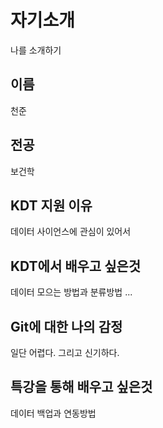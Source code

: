 # 자기소개
나를 소개하기

## 이름
천준

## 전공
보건학

## KDT 지원 이유
데이터 사이언스에 관심이 있어서

## KDT에서 배우고 싶은것
데이터 모으는 방법과 분류방법 ...

## Git에 대한 나의 감정
일단 어렵다. 그리고 신기하다.

## 특강을 통해 배우고 싶은것
데이터 백업과 연동방법
